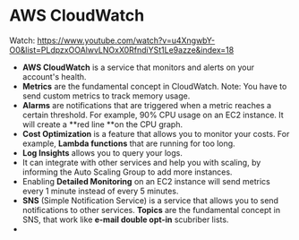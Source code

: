 # AWS CloudWatch

Watch: https://www.youtube.com/watch?v=u4XngwbY-O0&list=PLdpzxOOAlwvLNOxX0RfndiYSt1Le9azze&index=18

- **AWS CloudWatch** is a service that monitors and alerts on your account's health.
- **Metrics** are the fundamental concept in CloudWatch. Note: You have to send custom metrics to track memory usage.
- **Alarms** are notifications that are triggered when a metric reaches a certain threshold. For example, 90% CPU usage on an EC2 instance. It will create a **red line **on the CPU graph.
- **Cost Optimization** is a feature that allows you to monitor your costs. For example, **Lambda functions** that are running for too long.
- **Log Insights** allows you to query your logs.
- It can integrate with other services and help you with scaling, by informing the Auto Scaling Group to add more instances.
- Enabling **Detailed Monitoring** on an EC2 instance will send metrics every 1 minute instead of every 5 minutes.
- **SNS** (Simple Notification Service) is a service that allows you to send notifications to other services. **Topics** are the fundamental concept in SNS, that work like **e-mail double opt-in** scubriber lists.
- 
